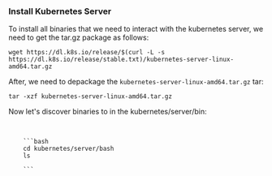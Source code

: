 ### Install Kubernetes Server
To install all binaries that we need to interact with the kubernetes server, we need to get the tar.gz package as follows:
```
wget https://dl.k8s.io/release/$(curl -L -s https://dl.k8s.io/release/stable.txt)/kubernetes-server-linux-amd64.tar.gz
```

After, we need to depackage the `kubernetes-server-linux-amd64.tar.gz` tar:
```
tar -xzf kubernetes-server-linux-amd64.tar.gz
```

Now let's discover binaries to in the kubernetes/server/bin:
```

```


<pre>
    <code>
    ```bash
    cd kubernetes/server/bash
    ls
    <!-- apiextensions-apiserver  kube-apiserver.docker_tag  kube-controller-manager.docker_tag  kube-proxy             kube-scheduler             kubeadm          kubelet
    kube-aggregator          kube-apiserver.tar         kube-controller-manager.tar         kube-proxy.docker_tag  kube-scheduler.docker_tag  kubectl          mounter
    kube-apiserver           kube-controller-manager    kube-log-runner                     kube-proxy.tar         kube-scheduler.tar         kubectl-convert -->
    ```
    </code>
</pre>